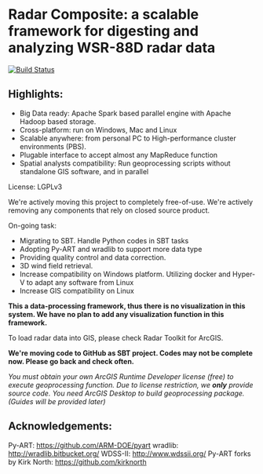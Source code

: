 # Radar Composite: a scalable framework for digesting and analyzing WSR-88D radar data

[![Build Status](https://travis-ci.org/striges/RadarComposite.svg?branch=master)](https://travis-ci.org/striges/RadarComposite)

## Highlights:
* Big Data ready: Apache Spark based parallel engine with Apache Hadoop based storage.
* Cross-platform: run on Windows, Mac and Linux
* Scalable anywhere: from personal PC to High-performance cluster environments (PBS). 
* Plugable interface to accept almost any MapReduce function
* Spatial analysts compatibility: Run geoprocessing scripts without standalone GIS software, and in parallel

License: LGPLv3

We're actively moving this project to completely free-of-use. We're actively removing any components that rely on closed source product.

On-going task:
* Migrating to SBT. Handle Python codes in SBT tasks
* Adopting Py-ART and wradlib to support more data type
* Providing quality control and data correction.
* 3D wind field retrieval.
* Increase compatibility on Windows platform. Utilizing docker and Hyper-V to adapt any software from Linux
* Increase GIS compatibility on Linux

**This a data-processing framework, thus there is no visualization in this system. We have no plan to add any visualization function in this framework.**

To load radar data into GIS, please check Radar Toolkit for ArcGIS.

**We're moving code to GitHub as SBT project. Codes may not be complete now. Please go back and check often.**

*You must obtain your own ArcGIS Runtime Developer license (free) to execute geoprocessing function. Due to license restriction, we **only** provide source code.*
*You need ArcGIS Desktop to build geoprocessing package. (Guides will be provided later)*

## Acknowledgements:

Py-ART: https://github.com/ARM-DOE/pyart
wradlib: http://wradlib.bitbucket.org/
WDSS-II: http://www.wdssii.org/
Py-ART forks by Kirk North: https://github.com/kirknorth

